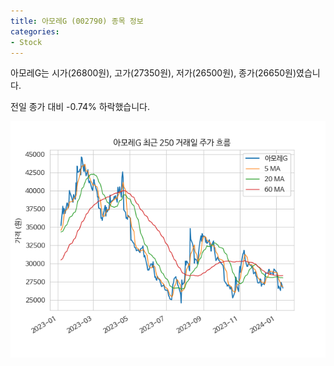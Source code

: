 ```yaml
---
title: 아모레G (002790) 종목 정보
categories:
- Stock
---
```


아모레G는 시가(26800원), 고가(27350원), 저가(26500원), 종가(26650원)였습니다.

전일 종가 대비 -0.74% 하락했습니다.

<!-- more -->

![002790](/assets/stock_images/002790.png)